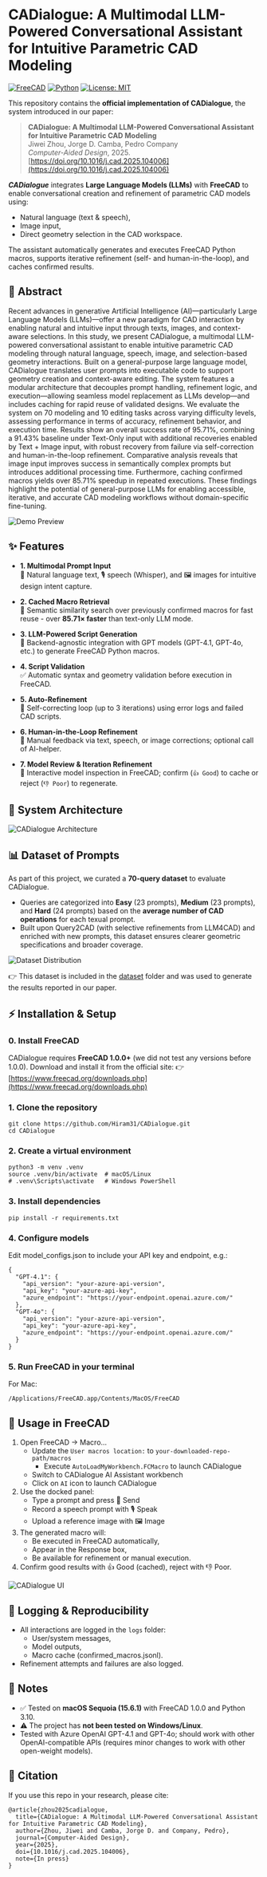 # CADialogue: A Multimodal LLM-Powered Conversational Assistant for Intuitive Parametric CAD Modeling

[![FreeCAD](https://img.shields.io/badge/FreeCAD-1.0.0+-orange)](https://www.freecad.org/)
[![Python](https://img.shields.io/badge/Python-3.10+-blue)]()
[![License: MIT](https://img.shields.io/badge/License-MIT-green.svg)]()

This repository contains the **official implementation of CADialogue**, the system introduced in our paper:

> **CADialogue: A Multimodal LLM-Powered Conversational Assistant for Intuitive Parametric CAD Modeling**  
> Jiwei Zhou, Jorge D. Camba, Pedro Company  
> *Computer-Aided Design*, 2025.  
> [https://doi.org/10.1016/j.cad.2025.104006](https://doi.org/10.1016/j.cad.2025.104006)

_**CADialogue**_ integrates **Large Language Models (LLMs)** with **FreeCAD** to enable conversational creation and refinement of parametric CAD models using:
- Natural language (text & speech),
- Image input,
- Direct geometry selection in the CAD workspace.

The assistant automatically generates and executes FreeCAD Python macros, supports iterative refinement (self- and human-in-the-loop), and caches confirmed results.


## 🔎 Abstract
Recent advances in generative Artificial Intelligence (AI)—particularly Large Language Models (LLMs)—offer a new paradigm for CAD interaction by enabling natural and intuitive input through texts, images, and context-aware selections. In this study, we present CADialogue, a multimodal LLM-powered conversational assistant to enable intuitive parametric CAD modeling through natural language, speech, image, and selection-based geometry interactions. Built on a general-purpose large language model, CADialogue translates user prompts into executable code to support geometry creation and context-aware editing. The system features a modular architecture that decouples prompt handling, refinement logic, and execution—allowing seamless model replacement as LLMs develop—and includes caching for rapid reuse of validated designs. We evaluate the system on 70 modeling and 10 editing tasks across varying difficulty levels, assessing performance in terms of accuracy, refinement behavior, and execution time. Results show an overall success rate of 95.71%, combining a 91.43% baseline under Text-Only input with additional recoveries enabled by Text + Image input, with robust recovery from failure via self-correction and human-in-the-loop refinement. Comparative analysis reveals that image input improves success in semantically complex prompts but introduces additional processing time. Furthermore, caching confirmed macros yields over 85.71% speedup in repeated executions. These findings highlight the potential of general-purpose LLMs for enabling accessible, iterative, and accurate CAD modeling workflows without domain-specific fine-tuning.

![Demo Preview](./assets/Demo.gif)

## ✨ Features
- **1. Multimodal Prompt Input**  
  📝 Natural language text, 🎙 speech (Whisper), and 🖼 images for intuitive design intent capture.

- **2. Cached Macro Retrieval**  
  💾 Semantic similarity search over previously confirmed macros for fast reuse - over **85.71× faster** than text-only LLM mode.

- **3. LLM-Powered Script Generation**  
  🤖 Backend-agnostic integration with GPT models (GPT-4.1, GPT-4o, etc.) to generate FreeCAD Python macros.

- **4. Script Validation**  
  ✅ Automatic syntax and geometry validation before execution in FreeCAD.

- **5. Auto-Refinement**  
  🔁 Self-correcting loop (up to 3 iterations) using error logs and failed CAD scripts.

- **6. Human-in-the-Loop Refinement**  
  🙋 Manual feedback via text, speech, or image corrections; optional call of AI-helper.

- **7. Model Review & Iteration Refinement**  
  👀 Interactive model inspection in FreeCAD; confirm (`👍 Good`) to cache or reject (`👎 Poor`) to regenerate.


## 🧩 System Architecture
![CADialogue Architecture](assets/Figure_1.png)


## 📊 Dataset of Prompts

As part of this project, we curated a **70-query dataset** to evaluate CADialogue.
- Queries are categorized into **Easy** (23 prompts), **Medium** (23 prompts), and **Hard** (24 prompts) based on the **average number of CAD operations** for each texual prompt.
- Built upon Query2CAD (with selective refinements from LLM4CAD) and enriched with new prompts, this dataset ensures clearer geometric specifications and broader coverage.

![Dataset Distribution](assets/Figure_3.png)

👉 This dataset is included in the [dataset](./dataset/) folder and was used to generate the results reported in our paper.

## ⚡ Installation & Setup

### 0. Install FreeCAD
CADialogue requires **FreeCAD 1.0.0+** (we did not test any versions before 1.0.0).
Download and install it from the official site:
👉 [https://www.freecad.org/downloads.php](https://www.freecad.org/downloads.php)


### 1. Clone the repository
```
git clone https://github.com/Hiram31/CADialogue.git
cd CADialogue
```

### 2. Create a virtual environment
```
python3 -m venv .venv
source .venv/bin/activate  # macOS/Linux
# .venv\Scripts\activate   # Windows PowerShell
```

### 3. Install dependencies
```
pip install -r requirements.txt
```

### 4. Configure models
Edit model_configs.json to include your API key and endpoint, e.g.:
```
{
  "GPT-4.1": {
    "api_version": "your-azure-api-version",
    "api_key": "your-azure-api-key",
    "azure_endpoint": "https://your-endpoint.openai.azure.com/"
  },
  "GPT-4o": {
    "api_version": "your-azure-api-version",
    "api_key": "your-azure-api-key",
    "azure_endpoint": "https://your-endpoint.openai.azure.com/"
  }
}
```

### 5. Run FreeCAD in your terminal
For Mac:
```
/Applications/FreeCAD.app/Contents/MacOS/FreeCAD
```

## 🚀 Usage in FreeCAD
1. Open FreeCAD → Macro...
   - Update the `User macros location:` to `your-downloaded-repo-path/macros`
     - Execute `AutoLoadMyWorkbench.FCMacro` to launch CADialogue
   - Switch to CADialogue AI Assistant workbench
   - Click on `AI` icon to launch CADialogue
2. Use the docked panel:
    - Type a prompt and press 🚀 Send
    - Record a speech prompt with 🎙 Speak
    - Upload a reference image with 🖼 Image
3. The generated macro will:
   - Be executed in FreeCAD automatically,
   - Appear in the Response box,
   - Be available for refinement or manual execution.
4. Confirm good results with 👍 Good (cached), reject with 👎 Poor.

![CADialogue UI](assets/Figure_2_1.jpg)

## 📝 Logging & Reproducibility
- All interactions are logged in the `logs` folder:
   - User/system messages,
   - Model outputs,
   - Macro cache (confirmed_macros.jsonl).
 - Refinement attempts and failures are also logged.

## 📌 Notes
- ✅ Tested on **macOS Sequoia (15.6.1)** with FreeCAD 1.0.0 and Python 3.10.  
- ⚠️ The project has **not been tested on Windows/Linux**.
- Tested with Azure OpenAI GPT-4.1 and GPT-4o; should work with other OpenAI-compatible APIs (requires minor changes to work with other open-weight models).

## 🙌 Citation
If you use this repo in your research, please cite:
```
@article{zhou2025cadialogue,
  title={CADialogue: A Multimodal LLM-Powered Conversational Assistant for Intuitive Parametric CAD Modeling},
  author={Zhou, Jiwei and Camba, Jorge D. and Company, Pedro},
  journal={Computer-Aided Design},
  year={2025},
  doi={10.1016/j.cad.2025.104006},
  note={In press}
}
```